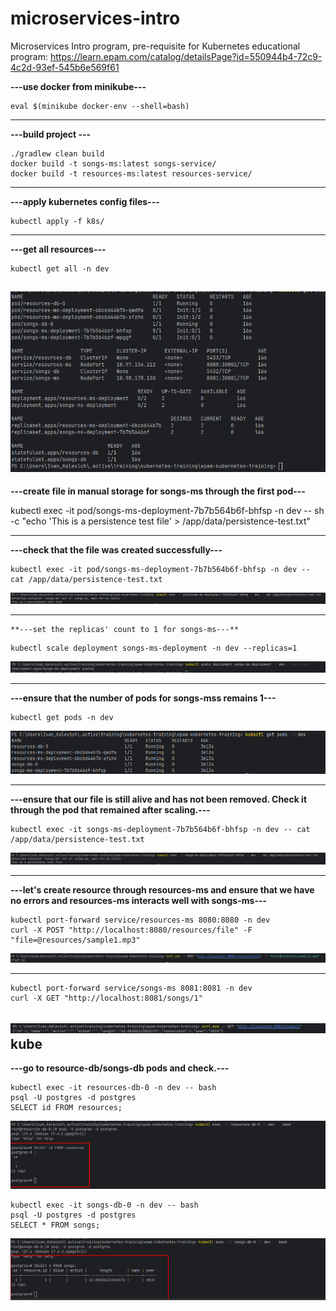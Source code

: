 # microservices-intro
Microservices Intro program, pre-requisite for Kubernetes educational program: https://learn.epam.com/catalog/detailsPage?id=550944b4-72c9-4c2d-93ef-545b6e569f61

**---use docker from minikube---**
```
eval $(minikube docker-env --shell=bash)
```
---
**---build project ---**
```
./gradlew clean build
docker build -t songs-ms:latest songs-service/
docker build -t resources-ms:latest resources-service/
```
---
**---apply kubernetes config files---**
```
kubectl apply -f k8s/
```
---
**---get all resources---**
```
kubectl get all -n dev
```
![img.png](resources/img.png)
---
**---create file in manual storage for songs-ms through the first pod---**

kubectl exec -it pod/songs-ms-deployment-7b7b564b6f-bhfsp -n dev -- sh -c "echo 'This is a persistence test file' > /app/data/persistence-test.txt"

---
**---check that the file was created successfully---**
```
kubectl exec -it pod/songs-ms-deployment-7b7b564b6f-bhfsp -n dev -- cat /app/data/persistence-test.txt
```
![img_1.png](resources/img_1.png)

---
```
**---set the replicas' count to 1 for songs-ms---**
```
```
kubectl scale deployment songs-ms-deployment -n dev --replicas=1
```
![img_2.png](resources/img_2.png)

---
**---ensure that the number of pods for songs-mss remains 1---**
```
kubectl get pods -n dev
```
![img_3.png](resources/img_3.png)

---
**---ensure that our file is still alive and has not been removed. Check it through the pod that remained after scaling.---**
```
kubectl exec -it songs-ms-deployment-7b7b564b6f-bhfsp -n dev -- cat /app/data/persistence-test.txt
```
![img_4.png](resources/img_4.png)

---
**---let's create resource through resources-ms and ensure that we have no errors and resources-ms interacts well with songs-ms---**
```
kubectl port-forward service/resources-ms 8080:8080 -n dev
curl -X POST "http://localhost:8080/resources/file" -F "file=@resources/sample1.mp3"
```
![img_5.png](resources/img_5.png)

---
```
kubectl port-forward service/songs-ms 8081:8081 -n dev
curl -X GET "http://localhost:8081/songs/1"
```
![img_6.png](resources/img_6.png)
kube
---
**---go to resource-db/songs-db pods and check.---**
```
kubectl exec -it resources-db-0 -n dev -- bash
psql -U postgres -d postgres
SELECT id FROM resources;
```
![img_7.png](resources/img_7.png)
```
kubectl exec -it songs-db-0 -n dev -- bash
psql -U postgres -d postgres
SELECT * FROM songs;
```
![img_8.png](resources/img_8.png)